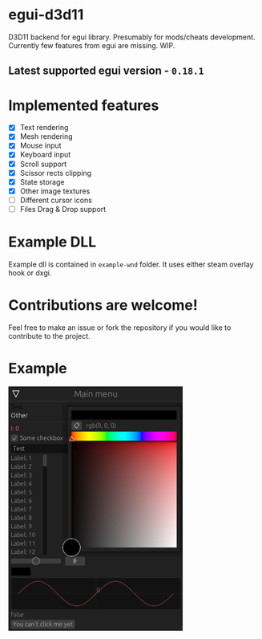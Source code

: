 # egui-d3d11
D3D11 backend for egui library. Presumably for mods/cheats development.
Currently few features from egui are missing. WIP.
## Latest supported egui version - `0.18.1`

# Implemented features
- [x] Text rendering
- [x] Mesh rendering
- [x] Mouse input
- [x] Keyboard input
- [x] Scroll support
- [x] Scissor rects clipping
- [x] State storage
- [x] Other image textures
- [ ] Different cursor icons
- [ ] Files Drag & Drop support

# Example DLL
Example dll is contained in `example-wnd` folder. It uses either steam overlay hook or dxgi.

# **Contributions are welcome!**
Feel free to make an issue or fork the repository if you would like to contribute to the project.

# Example
![](pictures/03.png)

